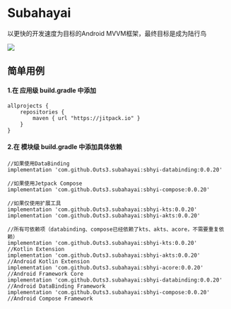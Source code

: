 # Subahayai

以更快的开发速度为目标的Android MVVM框架，最终目标是成为陆行鸟  
  
[![](https://jitpack.io/v/Outs3/subahayai.svg)](https://jitpack.io/#Outs3/subahayai)  
  
## 简单用例
#### 1.在 应用级 build.gradle 中添加
```
allprojects {  
    repositories {  
        maven { url "https://jitpack.io" }  
    }  
}
```

   
#### 2.在 模块级 build.gradle 中添加具体依赖
```
//如果使用DataBinding  
implementation 'com.github.Outs3.subahayai:sbhyi-databinding:0.0.20'
  
//如果使用Jetpack Compose  
implementation 'com.github.Outs3.subahayai:sbhyi-compose:0.0.20'
  
//如果仅使用扩展工具  
implementation 'com.github.Outs3.subahayai:sbhyi-kts:0.0.20'
implementation 'com.github.Outs3.subahayai:sbhyi-akts:0.0.20'
  
//所有可依赖项（databinding、compose已经依赖了kts、akts、acore，不需要重复依赖）  
implementation 'com.github.Outs3.subahayai:sbhyi-kts:0.0.20'			//Kotlin Extension
implementation 'com.github.Outs3.subahayai:sbhyi-akts:0.0.20'			//Android Kotlin Extension
implementation 'com.github.Outs3.subahayai:sbhyi-acore:0.0.20'			//Android Framework Core
implementation 'com.github.Outs3.subahayai:sbhyi-databinding:0.0.20'		//Android DataBinding Framework
implementation 'com.github.Outs3.subahayai:sbhyi-compose:0.0.20'			//Android Compose Framework
```
